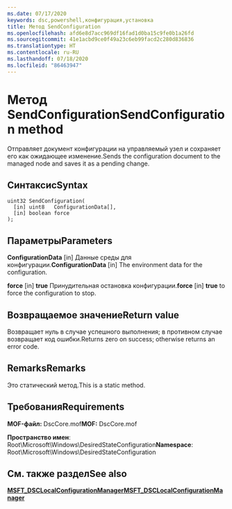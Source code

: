 ```yaml
---
ms.date: 07/17/2020
keywords: dsc,powershell,конфигурация,установка
title: Метод SendConfiguration
ms.openlocfilehash: afd6e8d7acc969df16fad1d0ba15c9fe0b1a26fd
ms.sourcegitcommit: 41e1acbd9ce0f49a23c6eb99facd2c280d836836
ms.translationtype: HT
ms.contentlocale: ru-RU
ms.lasthandoff: 07/18/2020
ms.locfileid: "86463947"
---
```

# <a name="sendconfiguration-method"></a><span data-ttu-id="8e077-103">Метод SendConfiguration</span><span class="sxs-lookup"><span data-stu-id="8e077-103">SendConfiguration method</span></span>

<span data-ttu-id="8e077-104">Отправляет документ конфигурации на управляемый узел и сохраняет его как ожидающее изменение.</span><span class="sxs-lookup"><span data-stu-id="8e077-104">Sends the configuration document to the managed node and saves it as a pending change.</span></span>

## <a name="syntax"></a><span data-ttu-id="8e077-105">Синтаксис</span><span class="sxs-lookup"><span data-stu-id="8e077-105">Syntax</span></span>

```mof
uint32 SendConfiguration(
  [in] uint8   ConfigurationData[],
  [in] boolean force
);
```

## <a name="parameters"></a><span data-ttu-id="8e077-106">Параметры</span><span class="sxs-lookup"><span data-stu-id="8e077-106">Parameters</span></span>

<span data-ttu-id="8e077-107">**ConfigurationData** \[in\] Данные среды для конфигурации.</span><span class="sxs-lookup"><span data-stu-id="8e077-107">**ConfigurationData** \[in\] The environment data for the configuration.</span></span>

<span data-ttu-id="8e077-108">**force** \[in\] **true** Принудительная остановка конфигурации.</span><span class="sxs-lookup"><span data-stu-id="8e077-108">**force** \[in\] **true** to force the configuration to stop.</span></span>

## <a name="return-value"></a><span data-ttu-id="8e077-109">Возвращаемое значение</span><span class="sxs-lookup"><span data-stu-id="8e077-109">Return value</span></span>

<span data-ttu-id="8e077-110">Возвращает нуль в случае успешного выполнения; в противном случае возвращает код ошибки.</span><span class="sxs-lookup"><span data-stu-id="8e077-110">Returns zero on success; otherwise returns an error code.</span></span>

## <a name="remarks"></a><span data-ttu-id="8e077-111">Remarks</span><span class="sxs-lookup"><span data-stu-id="8e077-111">Remarks</span></span>

<span data-ttu-id="8e077-112">Это статический метод.</span><span class="sxs-lookup"><span data-stu-id="8e077-112">This is a static method.</span></span>

## <a name="requirements"></a><span data-ttu-id="8e077-113">Требования</span><span class="sxs-lookup"><span data-stu-id="8e077-113">Requirements</span></span>

<span data-ttu-id="8e077-114">**MOF-файл:** DscCore.mof</span><span class="sxs-lookup"><span data-stu-id="8e077-114">**MOF:** DscCore.mof</span></span>

<span data-ttu-id="8e077-115">**Пространство имен**: Root\Microsoft\Windows\DesiredStateConfiguration</span><span class="sxs-lookup"><span data-stu-id="8e077-115">**Namespace**: Root\Microsoft\Windows\DesiredStateConfiguration</span></span>

## <a name="see-also"></a><span data-ttu-id="8e077-116">См. также раздел</span><span class="sxs-lookup"><span data-stu-id="8e077-116">See also</span></span>

[<span data-ttu-id="8e077-117">**MSFT_DSCLocalConfigurationManager**</span><span class="sxs-lookup"><span data-stu-id="8e077-117">**MSFT_DSCLocalConfigurationManager**</span></span>](msft-dsclocalconfigurationmanager.md)
